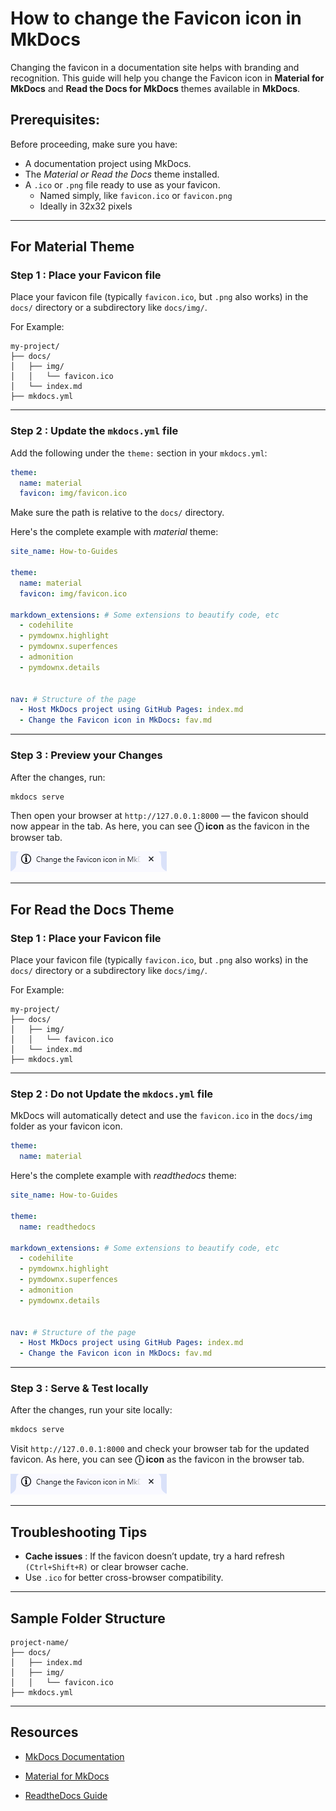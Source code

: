 # How to change the Favicon icon in MkDocs 

Changing the favicon in a documentation site helps with branding and recognition. This guide will help you change the Favicon icon in **Material for MkDocs** and **Read the Docs for MkDocs** themes available in **MkDocs**.

## **Prerequisites:**  
Before proceeding, make sure you have:

- A documentation project using MkDocs.
- The *Material or Read the Docs* theme installed.
- A `.ico` or `.png` file ready to use as your favicon. 
    - Named simply, like `favicon.ico` or `favicon.png`
    - Ideally in 32x32 pixels

-----

## **For Material Theme**

### **Step 1 : Place your Favicon file**
Place your favicon file (typically `favicon.ico`, but `.png` also works) in the `docs/` directory or a subdirectory like `docs/img/`.

For Example:  
```pgsql
my-project/
├── docs/
│   ├── img/
│   │   └── favicon.ico
│   └── index.md
├── mkdocs.yml
```

-----

### **Step 2 : Update the `mkdocs.yml` file**
Add the following under the `theme:` section in your `mkdocs.yml`:
```yaml
theme:
  name: material
  favicon: img/favicon.ico
```
Make sure the path is relative to the `docs/` directory.

Here's the complete example with *material* theme:
```yaml
site_name: How-to-Guides

theme: 
  name: material
  favicon: img/favicon.ico

markdown_extensions: # Some extensions to beautify code, etc
  - codehilite
  - pymdownx.highlight
  - pymdownx.superfences
  - admonition
  - pymdownx.details


nav: # Structure of the page
  - Host MkDocs project using GitHub Pages: index.md
  - Change the Favicon icon in MkDocs: fav.md
```

-----

### **Step 3 : Preview your Changes**
After the changes, run:
```bash
mkdocs serve
```
Then open your browser at `http://127.0.0.1:8000` — the favicon should now appear in the tab.  As here, you can see **ⓘ icon** as the favicon in the browser tab. 

![Alt text](img/tab.png)

-----

## **For Read the Docs Theme**

### **Step 1 : Place your Favicon file**
Place your favicon file (typically `favicon.ico`, but `.png` also works) in the `docs/` directory or a subdirectory like `docs/img/`.

For Example:  
```pgsql
my-project/
├── docs/
│   ├── img/
│   │   └── favicon.ico
│   └── index.md
├── mkdocs.yml
```

-----

### **Step 2 : Do not Update the `mkdocs.yml` file**
MkDocs will automatically detect and use the `favicon.ico` in the `docs/img` folder as your favicon icon.
```yaml
theme:
  name: material
```

Here's the complete example with *readthedocs* theme:
```yaml
site_name: How-to-Guides

theme: 
  name: readthedocs

markdown_extensions: # Some extensions to beautify code, etc
  - codehilite
  - pymdownx.highlight
  - pymdownx.superfences
  - admonition
  - pymdownx.details


nav: # Structure of the page
  - Host MkDocs project using GitHub Pages: index.md
  - Change the Favicon icon in MkDocs: fav.md
```

-----

### **Step 3 : Serve & Test locally**
After the changes, run your site locally:
```bash
mkdocs serve
```
Visit `http://127.0.0.1:8000` and check your browser tab for the updated favicon. As here, you can see **ⓘ icon** as the favicon in the browser tab. 

![Alt text](img/tab.png)

-----

## **Troubleshooting Tips**

- **Cache issues** : If the favicon doesn’t update, try a hard refresh `(Ctrl+Shift+R)` or clear browser cache.
-  Use `.ico` for better cross-browser compatibility.

-----

## **Sample Folder Structure**
```pgsql
project-name/
├── docs/
│   ├── index.md
│   ├── img/
│   │   └── favicon.ico
├── mkdocs.yml
```

-----

## **Resources**
- [MkDocs Documentation](https://www.mkdocs.org)  

- [Material for MkDocs](https://squidfunk.github.io/mkdocs-material/)

- [ReadtheDocs Guide](https://docs.readthedocs.com/platform/stable/)